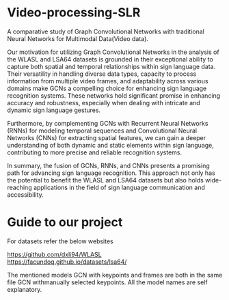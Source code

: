 # Video-processing-SLR
A comparative study of Graph Convolutional Networks with traditional Neural Networks for Multimodal Data(Video data). 

Our motivation for utilizing Graph Convolutional Networks in the analysis of the WLASL and LSA64 datasets is grounded in their exceptional ability to capture both spatial and temporal relationships within sign language data. Their versatility in handling diverse data types, capacity to process information from multiple video frames, and adaptability across various domains make GCNs a compelling choice for enhancing sign language recognition systems. These networks hold significant promise in enhancing accuracy and robustness, especially when dealing with intricate and dynamic sign language gestures.

Furthermore, by complementing GCNs with Recurrent Neural Networks (RNNs) for modeling temporal sequences and Convolutional Neural Networks (CNNs) for extracting spatial features, we can gain a deeper understanding of both dynamic and static elements within sign language, contributing to more precise and reliable recognition systems.

In summary, the fusion of GCNs, RNNs, and CNNs presents a promising path for advancing sign language recognition. This approach not only has the potential to benefit the WLASL and LSA64 datasets but also holds wide-reaching applications in the field of sign language communication and accessibility.


# Guide to our project
For datasets refer the below websites

https://github.com/dxli94/WLASL
https://facundoq.github.io/datasets/lsa64/

The mentioned models GCN with keypoints and frames are both in the same file GCN withmanually selected keypoints. All the model names are self explanatory.
